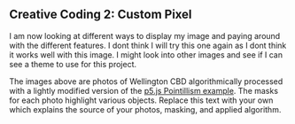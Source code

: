 ## Creative Coding 2: Custom Pixel

I am now looking at different ways to display my image and paying around with the different features. I dont think I will try this one again as I dont think it works well with this image. I might look into other images and see if I can see a theme to use for this project. 

The images above are photos of Wellington CBD algorithmically processed with a lightly modified version of the [p5.js Pointillism example](https://p5js.org/examples/image-pointillism.html). The masks for each photo highlight various objects. Replace this text with your own which explains the source of your photos, masking, and applied algorithm.
